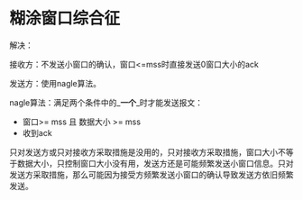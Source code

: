 # 糊涂窗口综合征

解决：

接收方：不发送小窗口的确认，窗口<=mss时直接发送0窗口大小的ack

发送方：使用nagle算法。

nagle算法：满足两个条件中的_**一个**_时才能发送报文：

* 窗口>= mss 且 数据大小 >= mss
* 收到ack

只对发送方或只对接收方采取措施是没用的，只对接收方采取措施，窗口大小不等于数据大小，只控制窗口大小没有用，发送方还是可能频繁发送小窗口信息。只对发送方采取措施，那么可能因为接受方频繁发送小窗口的确认导致发送方依旧频繁发送。

